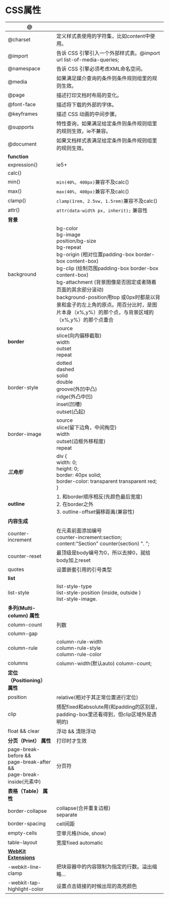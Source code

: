 # CSS属性

|**@** | |
|-- | --|
|@charset | 定义样式表使用的字符集，比如content中使用。|
|@import | 告诉 CSS 引擎引入一个外部样式表。@import url list-of-media-queries;|
|@namespace | 告诉 CSS 引擎必须考虑XML命名空间。|
|@media | 如果满足媒介查询的条件则条件规则组里的规则生效。|
|@page | 描述打印文档时布局的变化。|
|@font-face | 描述将下载的外部的字体。|
|@keyframes | 描述 CSS 动画的中间步骤。|
|@supports | 特性查询，如果满足给定条件则条件规则组里的规则生效，ie不兼容。|
|@document | 如果文档样式表满足给定条件则条件规则组里的规则生效。|
|**function** | |
|expression() | ie5+|
|calc() | |
|min() | `min(40%, 400px)`兼容不及calc()|
|max() | `max(40%, 400px)`兼容不及calc()|
|clamp()| `clamp(1rem, 2.5vw, 1.5rem)`兼容不及calc()|
|attr()|`attr(data-width px, inherit);` 兼容性|
|**背景** ||
|background | bg-color <br>bg-image <br>position/bg-size <br>bg-repeat <br>bg-origin (相对位置padding-box border-box content-box) <br>bg-clip (绘制范围padding-box border-box content-box) <br>bg-attachment (背景图像是否固定或者随着页面的其余部分滚动) <br>background-position用top 或0px时都是以背景和盒子的左上角的原点。用百分比时，是图片本身（x%,y%）的那个点，与背景区域的（x%,y%）的那个点重合
|**border** | source <br>slice(向内偏移截取) <br>width <br>outset <br>repeat|
|border-style | dotted <br>dashed <br>solid <br>double <br>groove(外凹中凸) <br>ridge(外凸中凹) <br>inset(凹槽) <br>outset(凸起)|
|border-image | source <br>slice(留下边角，中间掏空) <br>width <br>outset(边框外移程度) <br>repeat|
|***三角形***| div {<br>width: 0;<br>height: 0;<br>border: 40px solid;<br>border-color: transparent transparent red;<br>}|
|**outline** | 1. 和border顺序相反(先颜色最后宽度)<br>2. 在border之外<br>3. outline-offset偏移距离(兼容性)|
|**内容生成**||
|counter-increment |在元素前面添加编号<br>counter-increment:section; <br>content:"Section" counter(section) ". ";|
|counter-reset | 最顶级是body编号为0，所以去掉0，就给body加上reset|
|quotes | 设置嵌套引用的引号类型|
|**list**||
|list-style | list-style-type <br>list-style-position (inside, outside ) <br>list-style-image.|
|**多列(Multi-column) 属性**||
|column-count | 列数|
|column-gap | |
|column-rule | column-rule-width <br>column-rule-style <br>column-rule-color|
|columns | column-width(默认auto) column-count;|
|**定位（Positioning） 属性** | |
|position | relative(相对于其正常位置进行定位)|
|clip | 搭配fixed和absolute用(和padding的区别是，padding-box里还看得到，但clip区域外是透明的)
|float && clear | 浮动 && 清除浮动|
|**分页（Print） 属性** | 打印时才生效|
|page-break-before &&  <br>page-break-after && <br>page-break-inside(元素中) | 分页符|
|**表格（Table） 属性** | |
|border-collapse | collapse(合并重复边框) <br> separate|
|border-spacing | cell间距|
|empty-cells | 空单元格(hide, show)|
|table-layout | 宽度fixed automatic|
|[**WebKit Extensions**](https://developer.mozilla.org/zh-CN/docs/Web/CSS/WebKit_Extensions) ||
|-webkit-line-clamp | 把块容器中的内容限制为指定的行数。溢出缩略...|
|-webkit-tap-highlight-color | 设置点击链接的时候出现的高亮颜色|
